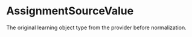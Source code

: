 # AssignmentSourceValue

The original learning object type from the provider before normalization.


